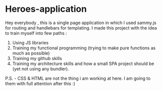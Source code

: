 # Heroes-application
Hey everybody , this is a single page application in which I used sammy.js for routing and handlebars for templating.
I made this project with the idea to train myself into few paths :
1. Using JS libraries
2. Training my functional programming (trying to make pure functions as much as possible)
3. Training my github skills
4. Training my architecture skills and how a small SPA project should be (yet not using any bundler).

P.S.  - CSS & HTML are not the thing i am working at here. I am going to them with full attention after this :)

